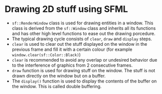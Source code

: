 # Drawing 2D stuff using SFML

* `sf::RenderWindow` class is used for drawing entities in a window. This class is derived from the `sf::Window` class and inherits all its functions and has other 
high level functions to ease out the drawing porcedure. 
* The typical drawing cycle consists of `clear`, `draw` and `display` steps. 
* `clear` is used to clear out the stuff displayed on the window in the previous frame and fill it with a certain colour (for example `window.clear(sf::Color::Black)`)
* `clear` is recommended to avoid any overlap or undesired behavior due to the interference of graphics from 2 consecutive frames.
* `draw` function is used for drawing stuff on the window. The stuff is not drawn directly on the window but on a buffer.
* The `display()` function is used to display the contents of the buffer on the window. This is called double buffering.
